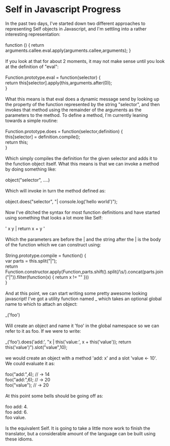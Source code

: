 Self in Javascript Progress
===========================

In the past two days, I&#39;ve started down two different approaches to representing Self objects in Javascript, and I&#39;m settling into a rather interesting representation:<br><br>  function () { return arguments.callee.eval.apply(arguments.callee,arguments); }<br><br>If you look at that for about 2 moments, it may not make sense until you look at the definition of "eval":<br><br>  Function.prototype.eval = function(selector) {<br>        return this[selector].apply(this,arguments.after(0));<br>  }<br><br>What this means is that eval does a dynamic message send by looking up the property of the function represented by the string "selector", and then invokes that method using the remainder of the arguments as the parameters to the method.  To define a method, I&#39;m currently leaning towards a simple routine:<br><br>  Function.prototype.does = function(selector,definition) {<br>        this[selector] = definition.compile();<br>        return this;<br>  }<br><br>Which simply compiles the definition for the given selector and adds it to the function object itself.  What this means is that we can invoke a method by doing something like:<br><br>  object("selector", ....)<br><br>Which will invoke in turn the method defined as:<br><br>  object.does("selector", "| console.log(&#39;hello world&#39;)");<br><br>Now I&#39;ve ditched the syntax for most function definitions and have started using something that looks a lot more like Self:<br><br>   &#39; x y | return x + y &#39;<br><br>Which the parameters are before the | and the string after the | is the body of the function which we can construct using:<br><br>  String.prototype.compile = function() {<br>        var parts = this.split("|");<br>        return Function.constructor.apply(Function,parts.shift().split(/\\s/).concat(parts.join("|")).filter(function(x) { return x != "" }))<br>  }<br><br>And at this point, we can start writing some pretty awesome looking javascript!  I&#39;ve got a utility function named _ which takes an optional global name to which to attach an object:<br><br>  _(&#39;foo&#39;)<br><br>Will create an object and name it &#39;foo&#39; in the global namespace so we can refer to it as foo.  If we were to write:<br><br>  _(&#39;foo&#39;).does(&#39;add:&#39;, "x | this(&#39;value:&#39;, x + this(&#39;value&#39;)); return this(&#39;value&#39;)").slot("value",10);<br><br>we would create an object with a method &#39;add: x&#39; and a slot &#39;value <- 10&#39;. We could evaluate it as:<br><br>  foo("add:",4); //  -> 14<br>  foo("add:",6); // -> 20<br>  foo("value"); // -> 20<br><br>At this point some bells should be going off as:<br><br>  foo add: 4.<br>  foo add: 6.<br>  foo value.<br><br>Is the equivalent Self. It is going to take a little more work to finish the translator, but a considerable amount of the language can be built using these idioms.<br><br><br><br><br>
